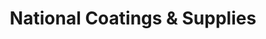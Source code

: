 ---
title: "National Coatings & Supplies"
url: /phillipsburg/national-coatings-und-supplies/
shop: Farben
---